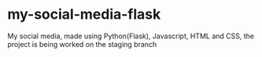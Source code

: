 # my-social-media-flask
 My social media, made using Python(Flask), Javascript, HTML and CSS, the project is being worked on the staging branch

